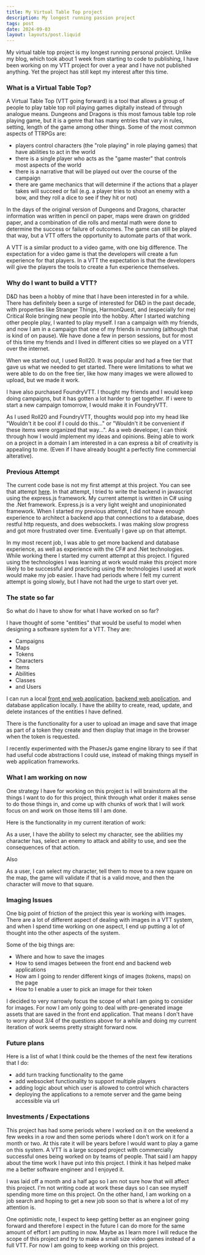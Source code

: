 ```yaml
---
title: My Virtual Table Top project
description: My longest running passion project
tags: post
date: 2024-09-03
layout: layouts/post.liquid
---
```



My virtual table top project is my longest running personal project. Unlike my blog, which took about 1 week from starting to code to publishing, I have been working on my VTT project for over a year and I have not published anything. Yet the project has still kept my interest after this time.

###  What is a Virtual Table Top?

A Virtual Table Top (VTT going forward) is a tool that allows a group of people to play table top roll playing games digitally instead of through analogue means.  Dungeons and Dragons is this most famous table top role playing game, but it is a genre that has many entries that vary in rules, setting, length of the game among other things.  Some of the most common aspects of TTRPGs are:
 - players control characters (the "role playing" in role playing games) that have abilities to act in the world
 - there is a single player who acts as the "game master" that controls most aspects of the world
 - there is a narrative that will be played out over the course of the campaign
 - there are game mechanics that will determine if the actions that a player takes will succeed or fail (e.g. a player tries to shoot an enemy with a bow, and they roll a dice to see if they hit or not)

 In the days of the original version of Dungeons and Dragons, character information was written in pencil on paper, maps were drawn on gridded paper, and a combination of die rolls and mental math were done to determine the success or failure of outcomes.  The game can still be played that way, but a VTT offers the opportunity to automate parts of that work. 

 A VTT is a similar product to a video game, with one big difference.  The expectation for a video game is that the developers will create a fun experience for that players.  In a VTT the expectation is that the developers will give the players the tools to create a fun experience themselves. 

 ### Why do I want to build a VTT?

 D&D has been a hobby of mine that I have been interested in for a while.  There has definitely been a surge of interested for D&D in the past decade, with properties like Stranger Things, HarmonQuest, and (especially for me) Critical Role bringing new people into the hobby.  After I started watching other people play, I wanted to play myself.  I ran a campaign with my friends, and now I am in a campaign that one of my friends in running (although that is kind of on pause). We have done a few in person sessions, but for most of this time my friends and I lived in different cities so we played on a VTT over the internet.

 When we started out, I used Roll20.  It was popular and had a free tier that gave us what we needed to get started.  There were limitations to what we were able to do on the free tier, like how many images we were allowed to upload, but we made it work.

 I have also purchased FoundryVTT.  I thought my friends and I would keep doing campaigns, but it has gotten a lot harder to get together.  If i were to start a new campaign tomorrow, I would make it in FoundryVTT.

 As I used Roll20 and FoundryVTT, thoughts would pop into my head like "Wouldn't it be cool if I could do this..." or "Wouldn't it be convenient if these items were organized that way...".  As a web developer, I can think through how I would implement my ideas and opinions. Being able to work on a project in a domain I am interested in a can express a bit of creativity is appealing to me.  (Even if I have already bought a perfectly fine commercial alterative).

 ### Previous Attempt

 The current code base is not my first attempt at this project. You can see that attempt [here](https://github.com/NathanArvan/gameboard-meanstack).  In that attempt, I tried to write the backend in javascript using the express.js framework.  My current attempt is written in C# using the .Net framework. Express.js is a very light weight and unopinionated framework.  When I started my previous attempt, I did not have enough experience to architect a backend app that connections to a database, does restful http requests, and does websockets.  I was making slow progress and got more frustrated over time. Eventually I gave up on that attempt.

 In my most recent job, I was able to get more backend and database experience, as well as experience with the CF# and .Net technologies.  While working there I started my current attempt at this project.  I figured using the technologies I was learning at work would make this project more likely to be successful and practicing using the technologies I used at work would make my job easier.  I have had periods where I felt my current attempt is going slowly, but I have not had the urge to start over yet.

 ### The state so far

 So what do I have to show for what I have worked on so far?

 I have thought of some "entities" that would be useful to model when designing a software system for a VTT. They are:

  - Campaigns
  - Maps
  - Tokens
  - Characters
  - Items
  - Abilities
  - Classes
  - and Users

I can run a local [front end web application](https://github.com/NathanArvan/ttrpgclient), [backend web application](https://github.com/NathanArvan/GameAPI), and database application locally.  I have the ability to create, read, update, and delete instances of the entities I have defined.

There is the functionality for a user to upload an image and save that image as part of a token they create and then display that image in the browser when the token is requested.

I recently experimented with the PhaserJs game engine library to see if that had useful code abstractions I could use, instead of making things myself in web application frameworks.

### What I am working on now

One strategy I have for working on this project is I will brainstorm all the things I want to do for this project, think through what order it makes sense to do those things in, and come up with chunks of work that I will work focus on and work on those items till I am done.

Here is the functionality in my current iteration of work:

 As a user, I have the ability to select my character, see the abilities my character has, select an enemy to attack and ability to use, and see the consequences of that action. 

 Also 

 As a user, I can select my character, tell them to move to a new square on the map, the game will validate if that is a valid move, and then the character will move to that square.

###  Imaging Issues

One big point of friction of the project this year is working with images.  There are a lot of different aspect of dealing with images in a VTT system, and when I spend time working on one aspect, I end up putting a lot of thought into the other aspects of the system.

Some of the big things are:

 - Where and how to save the images
 - How to send images between the front end and backend web applications
 - How am I going to render different kings of images (tokens, maps) on the page
 - How to I enable a user to pick an image for their token

 I decided to very narrowly focus the scope of what I am going to consider for images.  For now I am only going to deal with pre-generated image assets that are saved in the front end application.  That means I don't have to worry about 3/4 of the questions above for a while and doing my current iteration of work seems pretty straight forward now.

 ### Future plans

 Here is a list of what I think could be the themes of the next few iterations that I do:

  - add turn tracking functionality to the game
  - add websocket functionality to support multiple players
  - adding logic about which user is allowed to control which characters
  - deploying the applications to a remote server and the game being accessible via url

### Investments / Expectations

This project has had some periods where I worked on it on the weekend a few weeks in a row and then some periods where I don't work on it for a month or two.  At this rate it will be years before I would want to play a game on this system.  A VTT is a large scoped project with commercially successful ones being worked on by teams of people.  That said I am happy about the time work I have put into this project. I think it has helped make me a better software engineer and I enjoyed it.

I was laid off a month and a half ago so I am not sure how that will affect this project.  I'm not writing code at work these days so I can see myself spending more time on this project.  On the other hand, I am working on a job search and hoping to get a new job soon so that is where a lot of my attention is.  

One optimistic note, I expect to keep getting better as an engineer going forward and therefore I expect in the future I can do more for the same amount of effort I am putting in now. Maybe as I learn more I will reduce the scope of this project and try to make a small size video games instead of a full VTT.  For now I am going to keep working on this project.